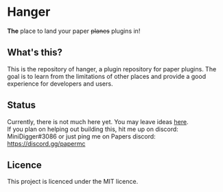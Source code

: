 # Hanger
**The** place to land your paper ~~planes~~ plugins in!

## What's this?

This is the repository of hanger, a plugin repository for paper plugins. 
The goal is to learn from the limitations of other places and provide a good experience for developers and users.

## Status

Currently, there is not much here yet. You may leave ideas [here](https://github.com/MiniDigger/Hangar/issues/1).  
If you plan on helping out building this, hit me up on discord: MiniDigger#3086 or just ping me on Papers discord: https://discord.gg/papermc

## Licence

This project is licenced under the MIT licence.
